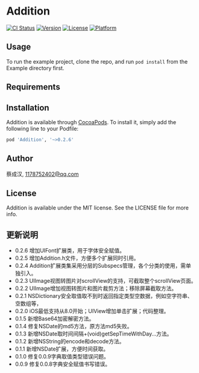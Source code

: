 # Addition

[![CI Status](http://img.shields.io/travis/CaiChenghan/Addition.svg?style=flat)](https://travis-ci.org/CaiChenghan/Addition)
[![Version](https://img.shields.io/cocoapods/v/Addition.svg?style=flat)](http://cocoapods.org/pods/Addition)
[![License](https://img.shields.io/cocoapods/l/Addition.svg?style=flat)](http://cocoapods.org/pods/Addition)
[![Platform](https://img.shields.io/cocoapods/p/Addition.svg?style=flat)](http://cocoapods.org/pods/Addition)

## Usage

To run the example project, clone the repo, and run `pod install` from the Example directory first.

## Requirements

## Installation

Addition is available through [CocoaPods](http://cocoapods.org). To install
it, simply add the following line to your Podfile:

```ruby
pod 'Addition', '~>0.2.6'
```

## Author

蔡成汉, 1178752402@qq.com

## License

Addition is available under the MIT license. See the LICENSE file for more info.


## 更新说明
- 0.2.6 增加UIFont扩展类，用于字体安全赋值。
- 0.2.5 增加Addition.h文件，方便多个扩展同时引用。
- 0.2.4 Addition扩展类集采用分层的Subspecs管理，各个分类的使用，需单独引入。
- 0.2.3 UIImage视图转图片对scrollView的支持，可截取整个scrollView页面。
- 0.2.2 UIImage增加视图转图片和图片裁剪方法；移除屏幕截取方法。
- 0.2.1 NSDictionary安全取值取不到时返回指定类型空数据，例如空字符串、空数组等，
- 0.2.0 iOS最低支持从8.0开始；UIView增加单击扩展；代码整理。
- 0.1.5 新增Base64加密解密方法。
- 0.1.4 修复NSDate的md5方法，原方法md5失败。
- 0.1.3 新增NSDate取时间间隔+(void)getSepTimeWithDay...方法。
- 0.1.2 新增NSString的encode和decode方法。
- 0.1.1 新增NSDate扩展，方便时间获取。
- 0.1.0 修复0.0.9字典取值类型错误问题。
- 0.0.9 修复0.0.8字典安全赋值书写错误。
